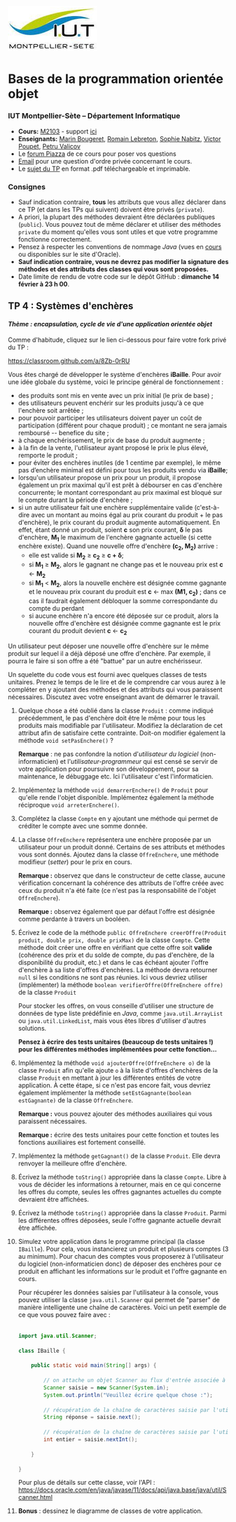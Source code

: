 # ![](ressources/logo.jpeg)

# Bases de la programmation orientée objet

### IUT Montpellier-Sète – Département Informatique

* **Cours:** [M2103](http://cache.media.enseignementsup-recherche.gouv.fr/file/25/09/7/PPN_INFORMATIQUE_256097.pdf) - support [ici](https://github.com/IUTInfoMontp-M2103/Ressources)
* **Enseignants:** [Marin Bougeret](mailto:marin.bougeret@umontpellier.fr), [Romain Lebreton](mailto:romain.lebreton@umontpellier.fr), [Sophie Nabitz](mailto:sophie.nabitz@univ-avignon.fr), [Victor Poupet](mailto:victor.poupet@umontpellier.fr), [Petru Valicov](mailto:petru.valicov@umontpellier.fr)
* Le [forum Piazza](https://piazza.com/class/kjifrxy1n0i3xa) de ce cours pour poser vos questions
* [Email](mailto:petru.valicov@umontpellier.fr) pour une question d'ordre privée concernant le cours.
* Le [sujet du TP](http://pageperso.lis-lab.fr/~petru.valicov/Cours/M2103/TP4.pdf) en format .pdf téléchargeable et imprimable.

<!--Avant de démarrer le TP, vérifiez que vous n'avez pas atteint votre quota d'espace de stockage autorisé :

* placez-vous dans votre `$HOME` et utilisez les commandes suivantes :
    * `du -sh` pour voir combien d'espace vous avez déjà utilisé
    * `du -sh *` pour voir combien d'espace vous avez déjà utilisé pour chaque fichier (sans fichiers cachés)
    * `du -sch .[!.]* *` pour voir combien d'espace vous avez déjà utilisé pour chaque fichier, y compris les fichiers cachés
* Supprimez les fichiers inutiles.
* Pour éviter des problèmes durant vos TPs d'informatique, vous devriez toujours **garder 300-400 Mo d'espace libre**.
-->

### Consignes
- Sauf indication contraire, **tous** les attributs que vous allez déclarer dans ce TP (et dans les TPs qui suivent) doivent être privés (`private`).
- A priori, la plupart des méthodes devraient être déclarées publiques (`public`). Vous pouvez tout de même déclarer et utiliser des méthodes `private` du moment qu'elles vous sont utiles et que votre programme fonctionne correctement.
- Pensez à respecter les conventions de nommage *Java* (vues en [cours](http://pageperso.lis-lab.fr/~petru.valicov/Cours/M2103/BPOO_Generalites_x4.pdf) ou disponibles sur le site d'Oracle).
- **Sauf indication contraire, vous ne devrez pas modifier la signature des méthodes et des attributs des classes qui vous sont proposées.**
- Date limite de rendu de votre code sur le dépôt GitHub : **dimanche 14 février à 23 h 00**.


## TP 4 : Systèmes d'enchères
#### _Thème : encapsulation, cycle de vie d'une application orientée objet_

Comme d'habitude, cliquez sur le lien ci-dessous pour faire votre fork privé du TP :

https://classroom.github.com/a/8Zb-0rRU

Vous êtes chargé de développer le système d'enchères **iBaille**. Pour avoir une idée globale du système,
voici le principe général de fonctionnement :

* des produits sont mis en vente avec un prix initial (le prix de base) ;
* des utilisateurs peuvent enchérir sur les produits jusqu'à ce que l'enchère soit arrêtée ;
* pour pouvoir participer les utilisateurs doivent payer un coût de participation (différent pour chaque produit) ; ce montant ne sera jamais remboursé -- benefice du site ;
* à chaque enchérissement, le prix de base du produit augmente ;
* à la fin de la vente, l'utilisateur ayant proposé le prix le plus élevé, remporte le produit ;
* pour éviter des enchères inutiles (de 1 centime par exemple), le même pas d’enchère minimal est défini pour tous les produits vendu via **iBaille**;
* lorsqu'un utilisateur propose un prix pour un produit, il propose également un prix maximal qu'il est prêt à débourser en cas d'enchère concurrente; le montant correspondant au prix maximal est bloqué sur le compte durant la période d'enchère ;
* si un autre utilisateur fait une enchère supplémentaire valide (c'est-à-dire avec un montant au moins égal au prix courant du produit + le pas d'enchère), le prix courant du produit augmente automatiquement. En effet, étant donné un produit, soient **c** son prix courant, **&delta;** le pas d'enchère, **M<sub>1</sub>** le maximum de l'enchère gagnante actuelle (si cette enchère existe). Quand une nouvelle offre d'enchère **(c<sub>2</sub>, M<sub>2</sub>)** arrive :
    * elle est valide si **M<sub>2</sub>** &ge; **c<sub>2</sub>**  &ge; **c + &delta;**;
    * si **M<sub>1</sub>** &ge; **M<sub>2</sub>**, alors le gagnant ne change pas et le nouveau prix est **c** &leftarrow; **M<sub>2</sub>**
    * si **M<sub>1</sub>** < **M<sub>2</sub>**, alors la nouvelle enchère est désignée comme gagnante et le nouveau prix courant du produit est **c** &leftarrow; max **(M1, c<sub>2</sub>)** ; dans ce cas il faudrait également débloquer la somme correspondante du compte du perdant
    * si aucune enchère n'a encore été déposée sur ce produit, alors la nouvelle offre d'enchère est désignée comme gagnante est le prix courant du produit devient **c** &leftarrow; **c<sub>2</sub>**
<!--    Par définition, le gagnant est celui dont le prix courant est supérieur au prix maximal proposé par tous les autres enchérisseurs.
-->

Un utilisateur peut déposer une nouvelle offre d'enchère sur le même produit sur lequel il a déjà déposé une offre d'enchère. Par exemple, il pourra le faire si son offre a été "battue" par un autre enchérisseur.


Un squelette du code vous est fourni avec quelques classes de tests unitaires. Prenez le temps de le lire et de le comprendre car vous aurez à le compléter en y ajoutant des méthodes et des attributs qui vous paraissent nécessaires. Discutez avec votre enseignant avant de démarrer le travail.

1. Quelque chose a été oublié dans la classe `Produit` : comme indiqué précédemment, le pas d'enchère doit être le même pour tous les produits mais modifiable par l'utilisateur. Modifiez la déclaration de cet attribut afin de satisfaire cette contrainte. Doit-on modifier également la méthode `void setPasEnchere()` ?

    **Remarque** : ne pas confondre la notion d'_utilisateur du logiciel_ (non-informaticien) et l'_utilisateur-programmeur_ qui est censé se servir de votre application pour poursuivre son développement, pour sa maintenance, le débuggage etc. Ici l'utilisateur c'est l'informaticien.

1. Implémentez la méthode `void demarrerEnchere()` de `Produit` pour qu'elle rende l'objet disponible.
   Implémentez également la méthode réciproque `void arreterEnchere()`.
 
1. Complétez la classe `Compte` en y ajoutant une méthode qui permet de créditer le compte avec une somme donnée.

1. La classe `OffreEnchere` représentera une enchère proposée par un utilisateur pour un produit donné. Certains de ses attributs et méthodes vous sont donnés. Ajoutez dans la classe `OffreEnchere`, une méthode modifieur (_setter_) pour le prix en cours.

    **Remarque :** observez que dans le constructeur de cette classe, aucune vérification concernant la cohérence des attributs de l'offre créée avec ceux du produit n'a été faite (ce n'est pas la responsabilité de l'objet `OffreEnchere`).

   **Remarque :** observez également que par défaut l'offre est désignée comme perdante à travers un booléen.

1. Écrivez le code de la méthode `public OffreEnchere creerOffre(Produit produit, double prix, double prixMax)` de la classe `Compte`. Cette méthode doit créer une offre en vérifiant que cette offre soit __valide__ (cohérence des prix et du solde de compte, du pas d'enchère, de la disponibilité du produit, etc.) et dans le cas échéant ajouter l'offre d'enchère à sa liste d'offres d'enchères. La méthode devra retourner `null` si les conditions ne sont pas réunies. Ici vous devriez utiliser (implémenter) la méthode `boolean verifierOffre(OffreEnchere offre)` de la classe `Produit`

   Pour stocker les offres, on vous conseille d'utiliser une structure de données de type liste prédéfinie en _Java_, comme `java.util.ArrayList` ou `java.util.LinkedList`, mais vous êtes libres d'utiliser d'autres solutions.

    **Pensez à écrire des tests unitaires (beaucoup de tests unitaires !) pour les différentes méthodes implémentées pour cette fonction...**

1. Implémentez la méthode `void ajouterOffre(OffreEnchere o)` de la classe `Produit` afin qu'elle ajoute `o` à la liste d'offres d'enchères de la classe `Produit` en mettant à jour les différentes entités de votre application. À cette étape, si ce n'est pas encore fait, vous devriez également implémenter la méthode `setEstGagnante(boolean estGagnante)` de la classe `OffreEnchere`.

    **Remarque :** vous pouvez ajouter des méthodes auxiliaires qui vous paraissent nécessaires.

    **Remarque :** écrire des tests unitaires pour cette fonction et toutes les fonctions auxiliaires est fortement conseillé.

1. Implémentez la méthode `getGagnant()` de la classe `Produit`. Elle devra renvoyer la meilleure offre d'enchère.

1. Écrivez la méthode `toString()` appropriée dans la classe `Compte`. Libre à vous de décider les informations à retourner, mais en ce qui concerne les offres du compte, seules les offres gagnantes actuelles du compte devraient être affichées.
   
1. Écrivez la méthode `toString()` appropriée dans la classe `Produit`. Parmi les différentes offres déposées, seule l'offre gagnante actuelle devrait être affichée.

1. Simulez votre application dans le programme principal (la classe `IBaille`). Pour cela, vous instancierez un produit et plusieurs comptes (3 au minimum). Pour chacun des comptes vous proposerez à l'utilisateur du logiciel (non-informaticien donc) de déposer des enchères pour ce produit en affichant les informations sur le produit et l'offre gagnante en cours.
   
    Pour récupérer les données saisies par l'utilisateur à la console, vous pouvez utiliser la classe `java.util.Scanner` qui permet de "parser" de manière intelligente une chaîne de caractères. Voici un petit exemple de ce que vous pouvez faire avec :

    ```java
    
    import java.util.Scanner;
    
    class IBaille {
    
        public static void main(String[] args) {
        
            // on attache un objet Scanner au flux d'entrée associée à la console
            Scanner saisie = new Scanner(System.in);
            System.out.println("Veuillez écrire quelque chose :");
        
            // récupération de la chaîne de caractères saisie par l'utilisateur
            String réponse = saisie.next();
        
            // récupération de la chaîne de caractères saisie par l'utilisateur sous forme d'un nombre entier
            int entier = saisie.nextInt();
           
        }
    
    }
    ```
    Pour plus de détails sur cette classe, voir l'API : https://docs.oracle.com/en/java/javase/11/docs/api/java.base/java/util/Scanner.html

1. **Bonus** : dessinez le diagramme de classes de votre application.